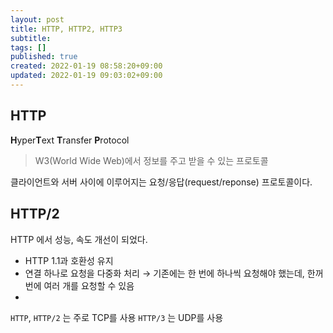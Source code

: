 ```yaml
---
layout: post
title: HTTP, HTTP2, HTTP3
subtitle: 
tags: []
published: true
created: 2022-01-19 08:58:20+09:00
updated: 2022-01-19 09:03:02+09:00
---
```



## HTTP

**H**yper**T**ext **T**ransfer **P**rotocol

> W3(World Wide Web)에서 정보를 주고 받을 수 있는 프로토콜

클라이언트와 서버 사이에 이루어지는 요청/응답(request/reponse) 프로토콜이다.

## HTTP/2

HTTP 에서 성능, 속도 개선이 되었다.
- HTTP 1.1과 호환성 유지
- 연결 하나로 요청을 다중화 처리 → 기존에는 한 번에 하나씩 요청해야 했는데, 한꺼번에 여러 개를 요청할 수 있음
- 

`HTTP`, `HTTP/2` 는 주로 TCP를 사용
`HTTP/3` 는 UDP를 사용